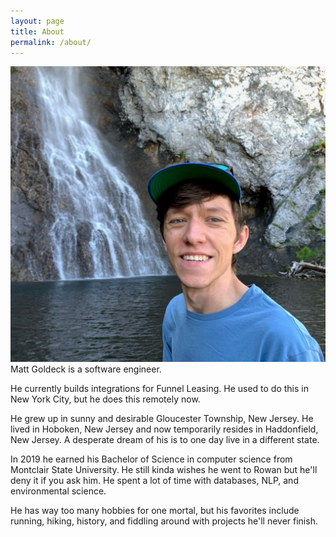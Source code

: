 ```yaml
---
layout: page
title: About
permalink: /about/
---
```


![me](/assets/matt.jpg)
Matt Goldeck is a software engineer.

He currently builds integrations for Funnel Leasing. He used to do this in New York City, but he does this remotely now.

He grew up in sunny and desirable Gloucester Township, New Jersey. He lived in Hoboken, New Jersey and now temporarily resides in Haddonfield, New Jersey. A desperate dream of his is to one day live in a different state.

In 2019 he earned his Bachelor of Science in computer science from Montclair State University. He still kinda wishes he went to Rowan but he'll deny it if you ask him. He spent a lot of time with databases, NLP, and environmental science.

He has way too many hobbies for one mortal, but his favorites include running, hiking, history, and fiddling around with projects he'll never finish.
